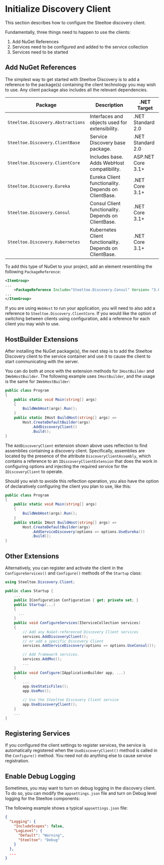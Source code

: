 # Initialize Discovery Client

This section describes how to configure the Steeltoe discovery client.

Fundamentally, three things need to happen to use the clients:

1. Add NuGet References
1. Services need to be configured and added to the service collection
1. Services need to be started

## Add NuGet References

The simplest way to get started with Steeltoe Discovery is to add a reference to the package(s) containing the client technology you may wish to use. Any client package also includes all the relevant dependencies.

| Package | Description | .NET Target |
| --- | --- | --- |
| `Steeltoe.Discovery.Abstractions` | Interfaces and objects used for extensibility. | .NET Standard 2.0
| `Steeltoe.Discovery.ClientBase` |  Service Discovery base package. |.NET Standard 2.0 |
| `Steeltoe.Discovery.ClientCore` | Includes base. Adds WebHost compatibility. | ASP.NET Core 3.1+ |
| `Steeltoe.Discovery.Eureka` | Eureka Client functionality. Depends on ClientBase. | .NET Core 3.1+ |
| `Steeltoe.Discovery.Consul` | Consul Client functionality. Depends on ClientBase. | .NET Core 3.1+ |
| `Steeltoe.Discovery.Kubernetes` | Kubernetes Client functionality. Depends on ClientBase. | .NET Core 3.1+ |

To add this type of NuGet to your project, add an element resembling the following `PackageReference`:

```xml
<ItemGroup>
...
    <PackageReference Include="Steeltoe.Discovery.Consul" Version= "3.0.0" />
...
</ItemGroup>
```

If you are using `WebHost` to run your application, you will need to also add a reference to `Steeltoe.Discovery.ClientCore`. If you would like the option of switching between clients using configuration, add a reference for each client you may wish to use.

## HostBuilder Extensions

After installing the NuGet package(s), the next step is to add the Steeltoe Discovery client to the service container and use it to cause the client to start communicating with the server.

You can do both at once with the extension methods for `IHostBuilder` and `IWebHostBuilder`. The following example uses `IHostBuilder`, and the usage is the same for `IWebHostBuilder`:

```csharp
public class Program
{
    public static void Main(string[] args)
    {
        BuildWebHost(args).Run();
    }
    public static IHost BuildHost(string[] args) =>
        Host.CreateDefaultBuilder(args)
            .AddDiscoveryClient()
            .Build();
}
```

The `AddDiscoveryClient` extension shown above uses reflection to find assemblies containing a discovery client. Specifically, assemblies are located by the presence of the attribute `DiscoveryClientAssembly`, which contains a reference to an `IDiscoveryClientExtension` that does the work in configuring options and injecting the required service for the `IDiscoveryClient` to operate.

Should you wish to avoide this reflection operation, you also have the option of declaratively configuring the client you plan to use, like this:

```csharp
public class Program
{
    public static void Main(string[] args)
    {
        BuildWebHost(args).Run();
    }
    public static IHost BuildHost(string[] args) =>
        Host.CreateDefaultBuilder(args)
            .AddServiceDiscovery(options => options.UseEureka())
            .Build();
}
```

## Other Extensions

Alternatively, you can register and activate the client in the `ConfigureServices()` and `Configure()` methods of the `Startup` class:

```csharp
using Steeltoe.Discovery.Client;

public class Startup {
    ...
    public IConfiguration Configuration { get; private set; }
    public Startup(...)
    {
      ...
    }
    public void ConfigureServices(IServiceCollection services)
    {
        // Add any NuGet-referenced Discovery Client services
        services.AddDiscoveryClient();
        // or add a specific Discovery Client
        services.AddServiceDiscovery(options => options.UseConsul());

        // Add framework services.
        services.AddMvc();
        ...
    }
    public void Configure(IApplicationBuilder app, ...)
    {
        ...
        app.UseStaticFiles();
        app.UseMvc();

        // Use the Steeltoe Discovery Client service
        app.UseDiscoveryClient();
    }
    ...
}
```

## Registering Services

If you configured the client settings to register services, the service is automatically registered when the `UseDiscoveryClient()` method is called in the `Configure()` method. You need not do anything else to cause service registration.

## Enable Debug Logging

Sometimes, you may want to turn on debug logging in the discovery client. To do so, you can modify the `appsettings.json` file and turn on Debug level logging for the Steeltoe components:

The following example shows a typical `appsettings.json` file:

```json
{
  "Logging": {
    "IncludeScopes": false,
    "LogLevel": {
      "Default": "Warning",
      "Steeltoe": "Debug"
    }
  },
  ...
}
```
